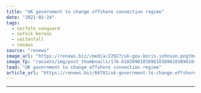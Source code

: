 ```yaml
---
title: "UK government to change offshore connection regime"
date: "2021-02-24"
tags: 
  - norfolk vanguard
  - nofolk boreas
  - vattenfall
  - renews
source: "renews"
image_url: "https://renews.biz//media/22927/uk-gov-boris-johnson.png?mode=crop&width=770&heightratio=0.6103896103896103896103896104&slimmage=true"
image_fp: "/assets/img/post_thumbnails/176.6103896103896103896103896104&slimmage=true"
lead: "UK government to change offshore connection regime"
article_url: "https://renews.biz/66701/uk-government-to-change-offshore-connection-regime/"
---
```


---
